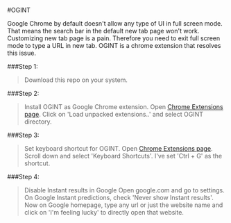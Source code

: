 #OGINT

Google Chrome by default doesn't allow any type of UI in full screen mode. That means the search bar in the default new tab page won't work. Customizing new tab page is a pain. Therefore you need to exit full screen mode to type a URL in new tab. OGINT is a chrome extension that resolves this issue.


###Step 1:
>Download this repo on your system.

###Step 2:
>Install OGINT as Google Chrome extension.
Open [Chrome Extensions page](chrome://extensions/). Click on 'Load unpacked extensions..' and select OGINT directory.

###Step 3:
>Set keyboard shortcut for OGINT.
Open [Chrome Extensions page](chrome://extensions/). Scroll down and select 'Keyboard Shortcuts'. I've set 'Ctrl + G' as the shortcut.

###Step 4: 
>Disable Instant results in Google
Open google.com and go to settings. On Google Instant predictions, check 'Never show Instant results'. Now on Google homepage, type any url or just the website name and click on 'I'm feeling lucky' to directly open that website.
